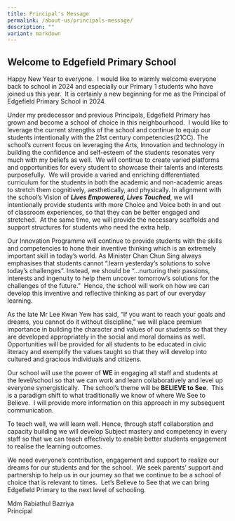 ```yaml
---
title: Principal's Message
permalink: /about-us/principals-message/
description: ""
variant: markdown
---
```

Welcome to Edgefield Primary School
-------------------------------------------------
Happy New Year to everyone.&nbsp; I would like to warmly welcome everyone back to school in 2024 and especially our Primary 1 students who have joined us this year.&nbsp; It is certainly a new beginning for me as the Principal of Edgefield Primary School in 2024.&nbsp;

Under my predecessor and previous Principals, Edgefield Primary has grown and become a school of choice in this neighbourhood.&nbsp; I would like to leverage the current strengths of the school and continue to equip our students intentionally with the 21st century competencies(21CC). The school’s current focus on leveraging the Arts, Innovation and technology in building the confidence and self-esteem of the students resonates very much with my beliefs as well.&nbsp; We will continue to create varied platforms and opportunities for every student to showcase their talents and interests purposefully.&nbsp; We will provide a varied and enriching differentiated curriculum for the students in both the academic and non-academic areas to stretch them cognitively, aesthetically, and physically. In alignment with the school’s Vision of **_Lives Empowered, Lives Touched_**, we will intentionally provide students with more Choice and Voice both in and out of classroom experiences, so that they can be better engaged and stretched.&nbsp; At the same time, we will provide the necessary scaffolds and support structures for students who need the extra help.&nbsp;&nbsp;

Our Innovation Programme will continue to provide students with the skills and competencies to hone their inventive thinking which is an extremely important skill in today’s world. As Minister Chan Chun Sing always emphasises that students cannot “.learn yesterday’s solutions to solve today’s challenges”. Instead, we should be “…nurturing their passions, interests and ingenuity to help them uncover tomorrow’s solutions for the challenges of the future.”&nbsp; Hence, the school will work on how we can develop this inventive and reflective thinking as part of our everyday learning.

As the late Mr Lee Kwan Yew has said, “If you want to reach your goals and dreams, you cannot do it without discipline,” we will place premium importance in building the character and values of our students so that they are developed appropriately in the social and moral domains as well.&nbsp; Opportunities will be provided for all students to be educated in civic literacy and exemplify the values taught so that they will develop into cultured and gracious individuals and citizens.&nbsp;

Our school will use the power of **WE** in engaging all staff and students at the level/school so that we can work and learn collaboratively and level up everyone synergistically.&nbsp; The school’s theme will be **BELIEVE to See**.&nbsp; This is a paradigm shift to what traditionally we know of where We See to Believe.&nbsp; I will provide more information on this approach in my subsequent communication.

To teach well, we will learn well. Hence, through staff collaboration and capacity building we will develop Subject mastery and competency in every staff so that we can teach effectively to enable better students engagement to realise the learning outcomes.

We need everyone’s contribution, engagement and support to realize our dreams for our students and for the school.&nbsp; We seek parents’ support and partnership to help us in our journey so that we continue to be a school of choice that is relevant to times.&nbsp; Let’s Believe to See that we can bring Edgefield Primary to the next level of schooling.
  

Mdm Rabiathul Bazriya <br>
Principal